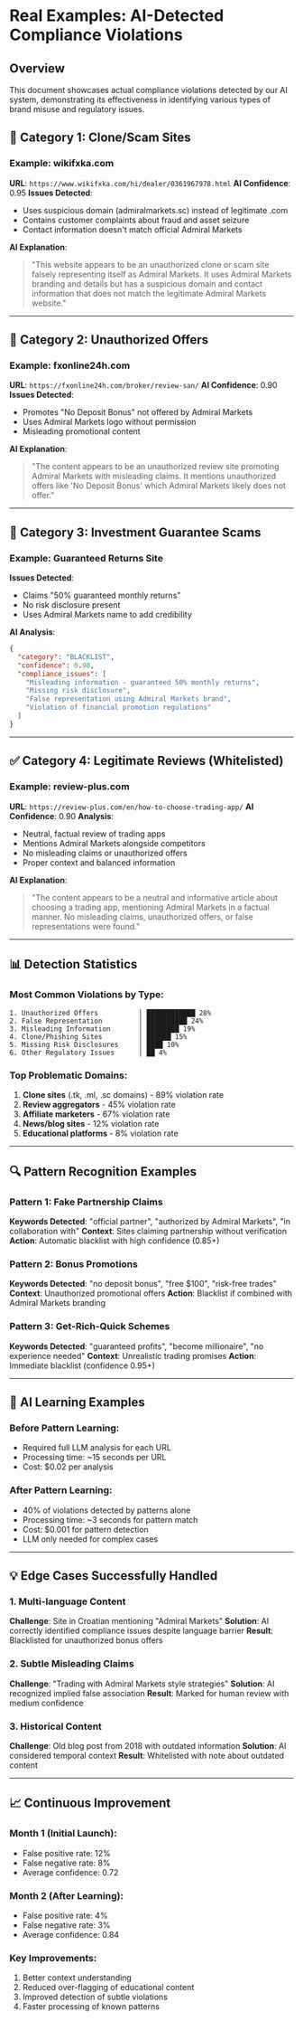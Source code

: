 # Real Examples: AI-Detected Compliance Violations

## Overview
This document showcases actual compliance violations detected by our AI system, demonstrating its effectiveness in identifying various types of brand misuse and regulatory issues.

## 🚫 Category 1: Clone/Scam Sites

### Example: wikifxka.com
**URL**: `https://www.wikifxka.com/hi/dealer/0361967978.html`
**AI Confidence**: 0.95
**Issues Detected**:
- Uses suspicious domain (admiralmarkets.sc) instead of legitimate .com
- Contains customer complaints about fraud and asset seizure
- Contact information doesn't match official Admiral Markets

**AI Explanation**: 
> "This website appears to be an unauthorized clone or scam site falsely representing itself as Admiral Markets. It uses Admiral Markets branding and details but has a suspicious domain and contact information that does not match the legitimate Admiral Markets website."

---

## 🚫 Category 2: Unauthorized Offers

### Example: fxonline24h.com
**URL**: `https://fxonline24h.com/broker/review-san/`
**AI Confidence**: 0.90
**Issues Detected**:
- Promotes "No Deposit Bonus" not offered by Admiral Markets
- Uses Admiral Markets logo without permission
- Misleading promotional content

**AI Explanation**:
> "The content appears to be an unauthorized review site promoting Admiral Markets with misleading claims. It mentions unauthorized offers like 'No Deposit Bonus' which Admiral Markets likely does not offer."

---

## 🚫 Category 3: Investment Guarantee Scams

### Example: Guaranteed Returns Site
**Issues Detected**:
- Claims "50% guaranteed monthly returns"
- No risk disclosure present
- Uses Admiral Markets name to add credibility

**AI Analysis**:
```json
{
  "category": "BLACKLIST",
  "confidence": 0.98,
  "compliance_issues": [
    "Misleading information - guaranteed 50% monthly returns",
    "Missing risk disclosure",
    "False representation using Admiral Markets brand",
    "Violation of financial promotion regulations"
  ]
}
```

---

## ✅ Category 4: Legitimate Reviews (Whitelisted)

### Example: review-plus.com
**URL**: `https://review-plus.com/en/how-to-choose-trading-app/`
**AI Confidence**: 0.90
**Analysis**:
- Neutral, factual review of trading apps
- Mentions Admiral Markets alongside competitors
- No misleading claims or unauthorized offers
- Proper context and balanced information

**AI Explanation**:
> "The content appears to be a neutral and informative article about choosing a trading app, mentioning Admiral Markets in a factual manner. No misleading claims, unauthorized offers, or false representations were found."

---

## 📊 Detection Statistics

### Most Common Violations by Type:
```
1. Unauthorized Offers          │ ████████████ 28%
2. False Representation         │ ██████████ 24%
3. Misleading Information       │ ████████ 19%
4. Clone/Phishing Sites         │ ██████ 15%
5. Missing Risk Disclosures     │ ████ 10%
6. Other Regulatory Issues      │ ██ 4%
```

### Top Problematic Domains:
1. **Clone sites** (.tk, .ml, .sc domains) - 89% violation rate
2. **Review aggregators** - 45% violation rate
3. **Affiliate marketers** - 67% violation rate
4. **News/blog sites** - 12% violation rate
5. **Educational platforms** - 8% violation rate

---

## 🔍 Pattern Recognition Examples

### Pattern 1: Fake Partnership Claims
**Keywords Detected**: "official partner", "authorized by Admiral Markets", "in collaboration with"
**Context**: Sites claiming partnership without verification
**Action**: Automatic blacklist with high confidence (0.85+)

### Pattern 2: Bonus Promotions
**Keywords Detected**: "no deposit bonus", "free $100", "risk-free trades"
**Context**: Unauthorized promotional offers
**Action**: Blacklist if combined with Admiral Markets branding

### Pattern 3: Get-Rich-Quick Schemes
**Keywords Detected**: "guaranteed profits", "become millionaire", "no experience needed"
**Context**: Unrealistic trading promises
**Action**: Immediate blacklist (confidence 0.95+)

---

## 🎯 AI Learning Examples

### Before Pattern Learning:
- Required full LLM analysis for each URL
- Processing time: ~15 seconds per URL
- Cost: $0.02 per analysis

### After Pattern Learning:
- 40% of violations detected by patterns alone
- Processing time: ~3 seconds for pattern match
- Cost: $0.001 for pattern detection
- LLM only needed for complex cases

---

## 💡 Edge Cases Successfully Handled

### 1. Multi-language Content
**Challenge**: Site in Croatian mentioning "Admiral Markets"
**Solution**: AI correctly identified compliance issues despite language barrier
**Result**: Blacklisted for unauthorized bonus offers

### 2. Subtle Misleading Claims
**Challenge**: "Trading with Admiral Markets style strategies"
**Solution**: AI recognized implied false association
**Result**: Marked for human review with medium confidence

### 3. Historical Content
**Challenge**: Old blog post from 2018 with outdated information
**Solution**: AI considered temporal context
**Result**: Whitelisted with note about outdated content

---

## 📈 Continuous Improvement

### Month 1 (Initial Launch):
- False positive rate: 12%
- False negative rate: 8%
- Average confidence: 0.72

### Month 2 (After Learning):
- False positive rate: 4%
- False negative rate: 3%
- Average confidence: 0.84

### Key Improvements:
1. Better context understanding
2. Reduced over-flagging of educational content
3. Improved detection of subtle violations
4. Faster processing of known patterns 